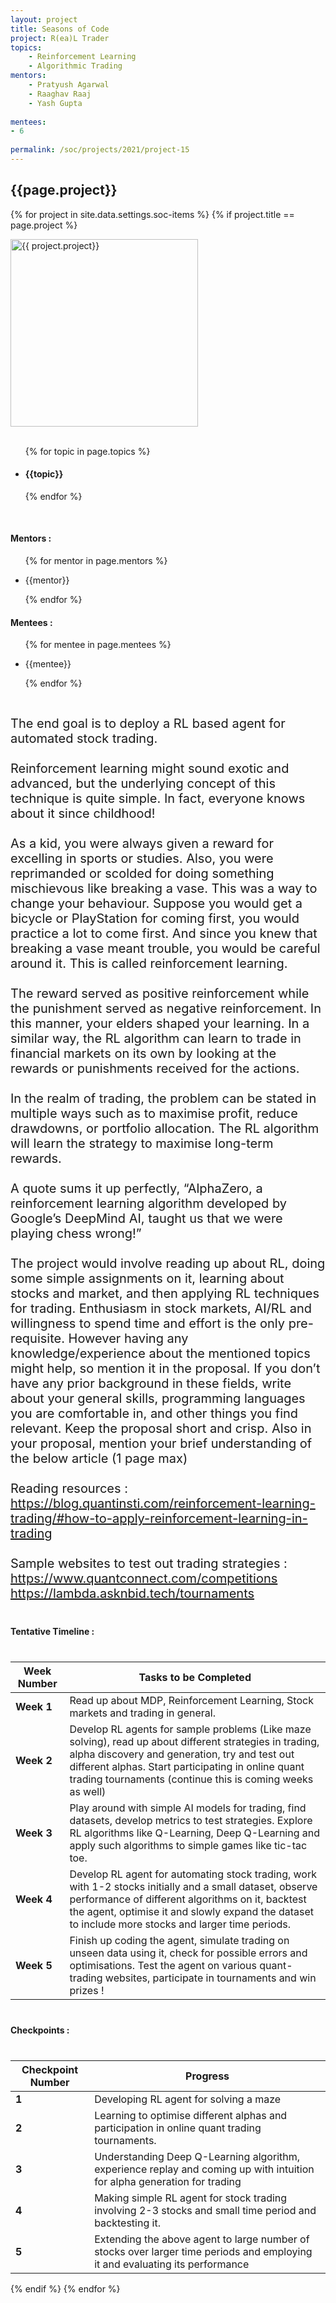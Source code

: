 ```yaml
---
layout: project
title: Seasons of Code
project: R(ea)L Trader
topics:
    - Reinforcement Learning
    - Algorithmic Trading
mentors:
    - Pratyush Agarwal
    - Raaghav Raaj
    - Yash Gupta     
    
mentees:
- 6
    
permalink: /soc/projects/2021/project-15
---
```


<h2 class="display1 m-3 p-3 text-center">{{page.project}}</h2>

{% for project in site.data.settings.soc-items %}
{% if project.title == page.project %}
<div>
    <img src="{{ site.baseurl }}/{{ project.image }}"  width = "300" height="300" alt="{{ project.project}}" class="border rounded img-soc">
</div>
<div>
    <br>
    <ul>
        {% for topic in page.topics %}
        <li><h4 class="text-primary text-center">{{topic}}</h4></li>
        {% endfor %}
    </ul>
    <br>
    <h4 class="display3  ">Mentors :</h4> 
    <ul>
        {% for mentor in page.mentors %}
        <li><p class="lead">{{mentor}}</p></li>
        {% endfor %}
    </ul>
    <h4 class="display3  ">Mentees :</h4> 
    <ul>
        {% for mentee in page.mentees %}
        <li><p class="lead">{{mentee}}</p></li>
        {% endfor %}
    </ul>
</div>
<div>
    <p class="display3" style = "font-size:20px;" >
        <br>
        The end goal is to deploy a RL based agent for automated stock trading.
        <br><br>
        Reinforcement learning might sound exotic and advanced, but the underlying concept of this technique is quite simple. In fact, everyone knows about it since childhood!
        <br><br>
        As a kid, you were always given a reward for excelling in sports or studies. Also, you were reprimanded or scolded for doing something mischievous like breaking a vase. This was a way to change your behaviour. Suppose you would get a bicycle or PlayStation for coming first, you would practice a lot to come first. And since you knew that breaking a vase meant trouble, you would be careful around it. This is called reinforcement learning.
        <br><br>
        The reward served as positive reinforcement while the punishment served as negative reinforcement. In this manner, your elders shaped your learning. In a similar way, the RL algorithm can learn to trade in financial markets on its own by looking at the rewards or punishments received for the actions.
        <br><br>
        In the realm of trading, the problem can be stated in multiple ways such as to maximise profit, reduce drawdowns, or portfolio allocation. The RL algorithm will learn the strategy to maximise long-term rewards.
        <br><br>
        A quote sums it up perfectly, “AlphaZero, a reinforcement learning algorithm developed by Google’s DeepMind AI, taught us that we were playing chess wrong!”
        <br><br>
        The project would involve reading up about RL, doing some simple assignments on it, learning about stocks and market, and then applying RL techniques for trading. Enthusiasm in stock markets, AI/RL and willingness to spend time and effort is the only pre-requisite. However having any knowledge/experience about the mentioned topics might help, so mention it in the proposal. If you don’t have any prior background in these fields, write about your general skills, programming languages you are comfortable in, and other things you find relevant. Keep the proposal short and crisp. Also in your proposal, mention your brief understanding of the below article (1 page max)
        <br><br>
        Reading resources : <a href = "https://blog.quantinsti.com/reinforcement-learning-trading/#how-to-apply-reinforcement-learning-in-trading">https://blog.quantinsti.com/reinforcement-learning-trading/#how-to-apply-reinforcement-learning-in-trading</a>
        <br><br>
        Sample websites to test out trading strategies : <a href = "https://www.quantconnect.com/competitions">https://www.quantconnect.com/competitions</a><a href = "https://lambda.asknbid.tech/tournaments"> https://lambda.asknbid.tech/tournaments</a>
        <br>
    </p>
</div>
<div>
    <h4 class="display3" style="margin:40px 0px 40px 0px;">Tentative Timeline :</h4>
    <table class="table table-striped">
  <thead>
    <tr>
      <th>Week Number</th>
      <th>Tasks to be Completed</th>
    </tr>
  </thead>
  <tbody>
    <tr>
      <td><strong>Week 1</strong></td>
      <td>Read up about MDP, Reinforcement Learning, Stock markets and trading in general.</td>
    </tr>
    <tr>
      <td><strong>Week 2</strong></td>
      <td>Develop RL agents for sample problems (Like maze solving), read up about different strategies in trading, alpha discovery and generation, try and test out different alphas. Start participating in online quant trading tournaments (continue this is coming weeks as well)</td>
    </tr>
    <tr>
      <td><strong>Week 3</strong></td>
      <td>Play around with simple AI models for trading, find datasets, develop metrics to test strategies. Explore RL algorithms like Q-Learning, Deep Q-Learning and apply such algorithms to simple games like tic-tac toe.</td>
    </tr>
    <tr>
      <td><strong>Week 4</strong></td>
      <td>Develop RL agent for automating stock trading, work with 1-2 stocks initially and a small dataset, observe performance of different algorithms on it, backtest the agent, optimise it and slowly expand the dataset to include more stocks and larger time periods.</td>
    </tr>
    <tr>
      <td><strong>Week 5</strong></td>
      <td>Finish up coding the agent, simulate trading on unseen data using it, check for possible errors and optimisations. Test the agent on various quant-trading websites, participate in tournaments and win prizes !</td>
    </tr>
  </tbody>
</table>
</div>
<div>
    <h4 class="display3" style="margin:40px 0px 40px 0px;">Checkpoints :</h4>
    <table class="table table-striped">
  <thead>
    <tr>
      <th>Checkpoint Number</th>
      <th>Progress</th>
    </tr>
  </thead>
  <tbody>
    <tr>
      <td><strong>1</strong></td>
      <td>Developing RL agent for solving a maze</td>
    </tr>
    <tr>
      <td><strong>2</strong></td>
      <td>Learning to optimise different alphas and participation in online quant trading tournaments.</td>
    </tr>
    <tr>
      <td><strong>3</strong></td>
      <td>Understanding Deep Q-Learning algorithm, experience replay and coming up with intuition for alpha generation for trading</td>
    </tr>
    <tr>
      <td><strong>4</strong></td>
      <td>Making simple RL agent for stock trading involving 2-3 stocks and small time period and backtesting it.</td>
    </tr>
    <tr>
      <td><strong>5</strong></td>
      <td>Extending the above agent to large number of stocks over larger time periods and employing it and evaluating its performance</td>
    </tr>
  </tbody>
</table>
</div>
{% endif %}
{% endfor %}
